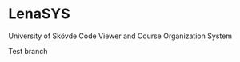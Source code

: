 LenaSYS
==============

University of Skövde Code Viewer and Course Organization System
 
Test branch